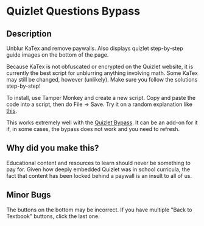 # Quizlet Questions Bypass

## Description
Unblur KaTex and remove paywalls.
Also displays quizlet step-by-step guide images on the bottom of the page.

Because KaTex is not obfuscated or encrypted on the Quizlet website, it is currently the best script for unblurring anything involving math. Some KaTex may still be changed, however (unlikely). Make sure you follow the solutions step-by-step!

To install, use Tamper Monkey and create a new script. Copy and paste the code into a script, then do File -> Save.
Try it on a random explanation like [this](https://quizlet.com/explanations/questions/a-cylindrical-tank-with-a-2-12908986-fe03-4daf-ba30-3bfc446f8449).

This works extremely well with the [Quizlet Bypass](https://github.com/rospino74/Quizlet-Bypass).
It can be an add-on for it if, in some cases, the bypass does not work and you need to refresh.

## Why did you make this?
Educational content and resources to learn should never be something to pay for. Given how deeply embedded Quizlet was in school curricula, the fact that content has been locked behind a paywall is an insult to all of us.

## Minor Bugs
The buttons on the bottom may be incorrect. If you have multiple "Back to Textbook" buttons, click the last one. 


